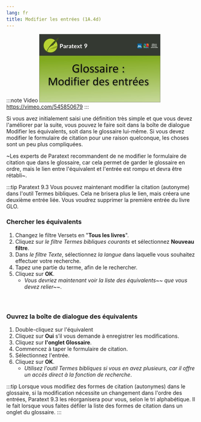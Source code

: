 ```yaml
---
lang: fr
title: Modifier les entrées (1A.4d)
---
```


:::note Video
[![ ](../../media/1A.4d.png)](https://vimeo.com/545850679)  
https://vimeo.com/545850679
:::

Si vous avez initialement saisi une définition très simple et que vous devez l'améliorer par la suite, vous pouvez le faire soit dans la boîte de dialogue Modifier les équivalents, soit dans le glossaire lui-même. Si vous devez modifier le formulaire de citation pour une raison quelconque, les choses sont un peu plus compliquées.

~Les experts de Paratext recommandent de ne modifier le formulaire de citation que dans le glossaire, car cela permet de garder le glossaire en ordre, mais le lien entre l'équivalent et l'entrée est rompu et devra être rétabli~.

:::tip Paratext 9.3
Vous pouvez maintenant modifier la citation (autonyme) dans l'outil Termes bibliques. Cela ne brisera plus le lien, mais créera une deuxième entrée liée. Vous voudrez supprimer la première entrée du livre GLO.


### Chercher les équivalents

1.  Changez le filtre Versets en "**Tous les livres**".
1.  Cliquez sur _le filtre Termes bibliques courants_ et sélectionnez **Nouveau filtre**.
1.  Dans _le filtre Texte_, sélectionnez _la langue_ dans laquelle vous souhaitez effectuer votre recherche.
1.  Tapez une partie du terme, afin de le rechercher.
1.  Cliquez sur **OK**.
     -  *Vous devriez maintenant voir la liste des équivalents~~ que vous devez relier~~*.


#####  

### Ouvrez la boîte de dialogue des équivalents

1.  Double-cliquez sur l'équivalent
1.  Cliquez sur **Oui** s’il vous demande à enregistrer les modifications.
1.  Cliquez sur **l'onglet Glossaire**.
1.  Commencez à taper le formulaire de citation.
1.  Sélectionnez l'entrée.
1.  Cliquez sur **OK**.
     -  *Utilisez l'outil Termes bibliques si vous en avez plusieurs, car il offre un accès direct à la fonction de recherche*.

:::tip
Lorsque vous modifiez des formes de citation (autonymes) dans le glossaire, si la modification nécessite un changement dans l'ordre des entrées, Paratext 9.3 les réorganisera pour vous, selon le tri alphabétique. Il le fait lorsque vous faites défiler la liste des formes de citation dans un onglet du glossaire.
:::